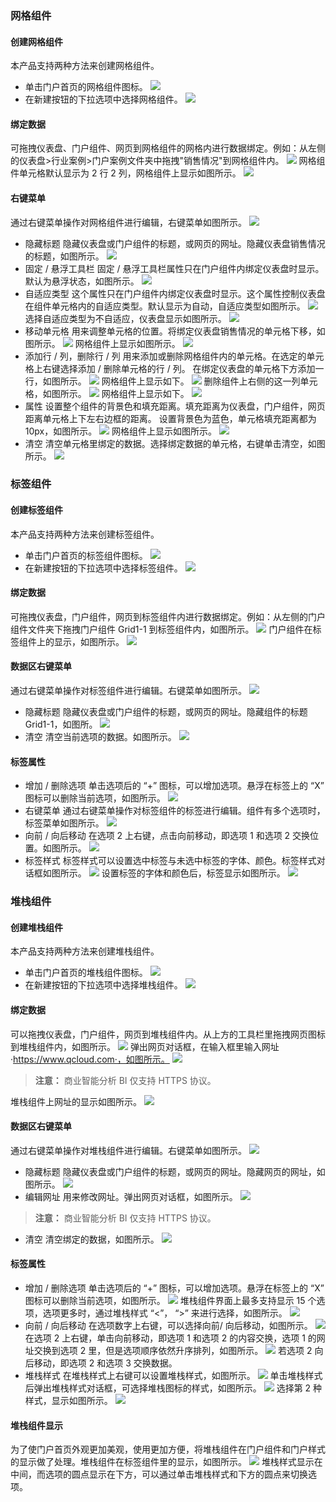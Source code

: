 ### 网格组件
#### 创建网格组件
本产品支持两种方法来创建网格组件。
* 单击门户首页的网格组件图标。 
![](//mc.qcloudimg.com/static/img/c90e131fc7c39eb7bf71ec2e4640c8f7/image.png)
* 在新建按钮的下拉选项中选择网格组件。
![](//mc.qcloudimg.com/static/img/d96f9b66b10764aafc88ad50d8ba0dd3/image.png)

#### 绑定数据
可拖拽仪表盘、门户组件、网页到网格组件的网格内进行数据绑定。例如：从左侧的仪表盘>行业案例>门户案例文件夹中拖拽"销售情况"到网格组件内。
![](//mc.qcloudimg.com/static/img/89817d71dc55e33d0eb2475388309f17/image.png)
网格组件单元格默认显示为 2 行 2 列，网格组件上显示如图所示。
![](//mc.qcloudimg.com/static/img/cdae3e3ba25958ae9b0e1d30b1a04dcd/image.png)

#### 右键菜单
通过右键菜单操作对网格组件进行编辑，右键菜单如图所示。
![](//mc.qcloudimg.com/static/img/4116750620432c1731700de308dcbf0d/image.png)
* 隐藏标题
隐藏仪表盘或门户组件的标题，或网页的网址。隐藏仪表盘销售情况的标题，如图所示。
![](//mc.qcloudimg.com/static/img/1b50c3e100ea5c46d5d274d1b9eb07cf/image.png)
* 固定 / 悬浮工具栏
固定 / 悬浮工具栏属性只在门户组件内绑定仪表盘时显示。默认为悬浮状态，如图所示。
![](//mc.qcloudimg.com/static/img/6f1a83dbe4b9c590885f790ea65ec144/image.png)
* 自适应类型
这个属性只在门户组件内绑定仪表盘时显示。这个属性控制仪表盘在组件单元格内的自适应类型。默认显示为自动，自适应类型如图所示。
![](//mc.qcloudimg.com/static/img/32457cfa6c556e936457f8f9f25b6bcf/image.png)
选择自适应类型为不自适应，仪表盘显示如图所示。
![](//mc.qcloudimg.com/static/img/91c51129b509540aa4d2c50c78750a6d/image.png)
* 移动单元格
用来调整单元格的位置。将绑定仪表盘销售情况的单元格下移，如图所示。
![](//mc.qcloudimg.com/static/img/41369ef29311db24e109602bbb6804ca/image.png)
网格组件上显示如图所示。
![](//mc.qcloudimg.com/static/img/e8f749d8062b189c192557822a1a6e8e/image.png)
* 添加行 / 列，删除行 / 列
用来添加或删除网格组件内的单元格。在选定的单元格上右键选择添加 / 删除单元格的行 / 列。
在绑定仪表盘的单元格下方添加一行，如图所示。
![](//mc.qcloudimg.com/static/img/497a1bafb82532d3151c546da825c262/image.png)
网格组件上显示如下。
![](//mc.qcloudimg.com/static/img/bb05305aaa97aec832e0a9f48db48bf6/image.png)
删除组件上右侧的这一列单元格，如图所示。
![](//mc.qcloudimg.com/static/img/c9e5bc1a331cac5bd24844ee17275556/image.png)
网格组件上显示如下。
![](//mc.qcloudimg.com/static/img/209a4c2d5ece9066555d5074ff3ce24d/image.png)
* 属性
设置整个组件的背景色和填充距离。填充距离为仪表盘，门户组件，网页距离单元格上下左右边框的距离。
设置背景色为蓝色，单元格填充距离都为 10px，如图所示。
![](//mc.qcloudimg.com/static/img/5ddfef0c29a813500cbe80ad91ca030c/image.png)
网格组件上显示如图所示。
![](//mc.qcloudimg.com/static/img/c14f1e51491e44e688860870b0d6242c/image.png)
* 清空
清空单元格里绑定的数据。选择绑定数据的单元格，右键单击清空，如图所示。
![](//mc.qcloudimg.com/static/img/a5bea6fad70144969f2fefe62cb4eea3/image.png)

### 标签组件
#### 创建标签组件
本产品支持两种方法来创建标签组件。
* 单击门户首页的标签组件图标。
![](//mc.qcloudimg.com/static/img/4582cabf8b1bd25479baa56c4e5d6fa1/image.png)
* 在新建按钮的下拉选项中选择标签组件。
![](//mc.qcloudimg.com/static/img/1f675d59dc2a94e1f1e9c123dfc6b965/image.png)

#### 绑定数据
可拖拽仪表盘，门户组件，网页到标签组件内进行数据绑定。例如：从左侧的门户组件文件夹下拖拽门户组件 Grid1-1 到标签组件内，如图所示。
![](//mc.qcloudimg.com/static/img/e7f5e6eca411224a363d1f8ecfb4b4f6/image.png)
门户组件在标签组件上的显示，如图所示。
![](//mc.qcloudimg.com/static/img/c341bfc08f236ca4617e801df71c309a/image.png)

#### 数据区右键菜单
通过右键菜单操作对标签组件进行编辑。右键菜单如图所示。
![](//mc.qcloudimg.com/static/img/89e766f87dda4a22a557f03ea328ac9e/image.png)
* 隐藏标题
隐藏仪表盘或门户组件的标题，或网页的网址。隐藏组件的标题 Grid1-1，如图所。
![](//mc.qcloudimg.com/static/img/7e4332124efcff91bbd32483434687e3/image.png)
* 清空
清空当前选项的数据。如图所示。
![](//mc.qcloudimg.com/static/img/19f4657e4f3500924581ee9493341512/image.png)

#### 标签属性
* 增加 / 删除选项
单击选项后的 “+” 图标，可以增加选项。悬浮在标签上的 “X” 图标可以删除当前选项，如图所示。
![](//mc.qcloudimg.com/static/img/f9bb5ba8a957b122c97d78be730c3bf3/image.png)
* 右键菜单
通过右键菜单操作对标签组件的标签进行编辑。组件有多个选项时，标签菜单如图所示。
![](//mc.qcloudimg.com/static/img/28af6475feba338cb96fda1fd18aa192/image.png)
* 向前 / 向后移动
在选项 2 上右键，点击向前移动，即选项 1 和选项 2 交换位置。如图所示。
![](//mc.qcloudimg.com/static/img/b65e6897cfbca2acb9ebf42a2acb7b36/image.png)
* 标签样式
标签样式可以设置选中标签与未选中标签的字体、颜色。标签样式对话框如图所示。
![](//mc.qcloudimg.com/static/img/5d538a276dc06e2ee3e0a68a72e4096f/image.png)
设置标签的字体和颜色后，标签显示如图所示。
![](//mc.qcloudimg.com/static/img/0b03b7a9676e8bc7bd082259cc6bb576/image.png)

### 堆栈组件
#### 创建堆栈组件
本产品支持两种方法来创建堆栈组件。
* 单击门户首页的堆栈组件图标。
![](//mc.qcloudimg.com/static/img/37f2157717362c09ca45d36f8c977234/image.png)
* 在新建按钮的下拉选项中选择堆栈组件。
![](//mc.qcloudimg.com/static/img/e8f59812fb347d166b15613940124cf4/image.png)
#### 绑定数据
可以拖拽仪表盘，门户组件，网页到堆栈组件内。从上方的工具栏里拖拽网页图标到堆栈组件内，如图所示。
![](//mc.qcloudimg.com/static/img/57a7b4a2c8a8ced70af4e4918de3bff0/image.png)
弹出网页对话框，在输入框里输入网址 ·https://www.qcloud.com·，如图所示。
![](//mc.qcloudimg.com/static/img/d255937a6d3beb7793bfb8a017c8d5ba/image.png)
>**注意：**
>商业智能分析 BI 仅支持 HTTPS 协议。

堆栈组件上网址的显示如图所示。
![](//mc.qcloudimg.com/static/img/5bce4c8353a6c452a0ccda202406e23e/image.png)

#### 数据区右键菜单
通过右键菜单操作对堆栈组件进行编辑。右键菜单如图所示。
![](//mc.qcloudimg.com/static/img/aacd3cbe106e7c0db23dad5a3fc48d10/image.png)
* 隐藏标题
隐藏仪表盘或门户组件的标题，或网页的网址。隐藏网页的网址，如图所示。
![](//mc.qcloudimg.com/static/img/5ff3de6db102700b073b87bc07f22d61/image.png)
* 编辑网址
用来修改网址。弹出网页对话框，如图所示。
![](//mc.qcloudimg.com/static/img/d255937a6d3beb7793bfb8a017c8d5ba/image.png)
>**注意：**
>商业智能分析 BI 仅支持 HTTPS 协议。

* 清空
清空绑定的数据，如图所示。
![](//mc.qcloudimg.com/static/img/9a85af27fe7bf2da18e2644a17c6d75b/image.png)

#### 标签属性
* 增加 / 删除选项
单击选项后的 “+” 图标，可以增加选项。悬浮在标签上的 “X” 图标可以删除当前选项，如图所示。
![](//mc.qcloudimg.com/static/img/84403086f7796f3aa9605752d1701a55/image.png)
堆栈组件界面上最多支持显示 15 个选项，选项更多时，通过堆栈样式 “<”， “>” 来进行选择，如图所示。
![](//mc.qcloudimg.com/static/img/ad857deee83ac4e57fe59c171e428ddf/image.png)
* 向前 / 向后移动
在选项数字上右键，可以选择向前/ 向后移动，如图所示。
![](//mc.qcloudimg.com/static/img/5690c9fe4436f9d10b68e2790c5b9084/image.png)
在选项 2 上右键，单击向前移动，即选项 1 和选项 2 的内容交换，选项 1 的网址交换到选项 2 里，但是选项顺序依然升序排列，如图所示。
![](//mc.qcloudimg.com/static/img/7a21d8fe94975f6005a3b1c4be2edabb/image.png) 
若选项 2 向后移动，即选项 2 和选项 3 交换数据。
* 堆栈样式
在堆栈样式上右键可以设置堆栈样式，如图所示。
![](//mc.qcloudimg.com/static/img/4bf4e03961b4250de832ec66b7198d33/image.png)
单击堆栈样式后弹出堆栈样式对话框，可选择堆栈图标的样式，如图所示。
![](//mc.qcloudimg.com/static/img/77ae2260cfbc923347452695ec89ec13/image.png)
选择第 2 种样式，显示如图所示。
![](//mc.qcloudimg.com/static/img/79c24e71ba3aa81bc322f5b44e624464/image.png)

#### 堆栈组件显示
为了使门户首页外观更加美观，使用更加方便，将堆栈组件在门户组件和门户样式的显示做了处理。堆栈组件在标签组件里的显示，如图所示。
![](//mc.qcloudimg.com/static/img/4587add840771ee11613ff5c30d25bc0/image.png)
堆栈样式显示在中间，而选项的圆点显示在下方，可以通过单击堆栈样式和下方的圆点来切换选项。
 




